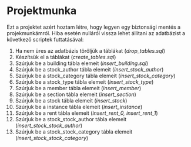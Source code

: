 # Projektmunka
Ezt a projektet azért hoztam létre, hogy legyen egy biztonsági mentés a projekmunkámról. Hiba esetén nulláról vissza lehet állítani az adatbázist a következő scriptek futtatásával:
1. Ha nem üres az adatbázis töröljük a táblákat (_drop_tables.sql_)
2. Készítsük el a táblákat (_create_tables.sql_)
3. Szúrjuk be a building tábla elemeit (_insert_building.sql_)
4. Szúrjuk be a stock_author tábla elemeit (_insert_stock_author_)
5. Szúrjuk be a stock_category tábla elemeit (_insert_stock_category_)
6. Szúrjuk be a stock_type tábla elemeit (_insert_stock_type_)
7. Szúrjuk be a member tábla elemeit (_insert_member_)
8. Szúrjuk be a section tábla elemeit (_insert_section_)
9. Szúrjuk be a stock tábla elemeit (_insert_stock_)
10. Szúrjuk be a instance tábla elemeit (_insert_instance_)
11. Szúrjuk be a rent tábla elemeit (_insert_rent_0, insert_rent_1_)
12. Szúrjuk be a stock_stock_author tábla elemeit (_insert_stock_stock_author_)
13. Szúrjuk be a stock_stock_category tábla elemeit (_insert_stock_stock_category_)
